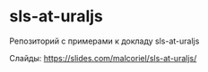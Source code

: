 # sls-at-uraljs
Репозиторий с примерами к докладу sls-at-uraljs

Слайды: https://slides.com/malcoriel/sls-at-uraljs/
